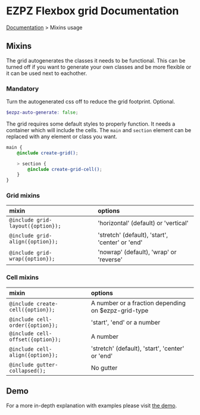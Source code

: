 # EZPZ Flexbox grid Documentation

[Documentation](docs.md) > Mixins usage

## Mixins
The grid autogenerates the classes it needs to be functional. This can be turned off if you want to generate your own classes and be more flexible or it can be used next to eachother.

### Mandatory
Turn the autogenerated css off to reduce the grid footprint. Optional.
```scss
$ezpz-auto-generate: false;
```

The grid requires some default styles to properly function. It needs a container which will include the cells. The ```main``` and ```section``` element can be replaced with any element or class you want.
```scss
main {
    @include create-grid();

    > section {
        @include create-grid-cell();
    }
}
```

### Grid mixins
| mixin | options |
| :--- | :--- |
| ```@include grid-layout({option});``` | 'horizontal' (default) or 'vertical' |
| ```@include grid-align({option});``` | 'stretch' (default), 'start', 'center' or 'end' |
| ```@include grid-wrap({option});``` | 'nowrap' (default), 'wrap' or 'reverse' |

### Cell mixins
| mixin | options |
| :--- | :--- |
| ```@include create-cell({option});``` | A number or a fraction depending on $ezpz-grid-type |
| ```@include cell-order({option});``` | 'start', 'end' or a number |
| ```@include cell-offset({option});``` | A number |
| ```@include cell-align({option});``` | 'stretch' (default), 'start', 'center' or 'end' |
| ```@include gutter-collapsed();``` | No gutter |

## Demo
For a more in-depth explanation with examples please visit [the demo](http://vicompany.github.io/ezpz-flexbox-grid/mixins.html).
